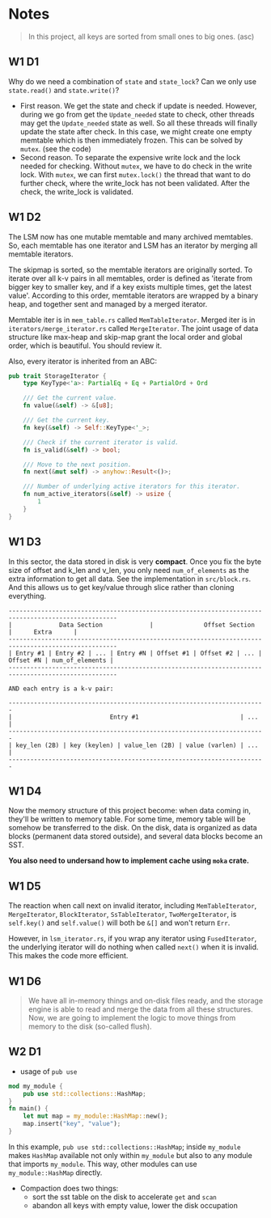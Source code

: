 # Notes
> In this project, all keys are sorted from small ones to big ones. (asc)

## W1 D1

Why do we need a combination of `state` and `state_lock`? Can we only use `state.read()` and `state.write()`?
- First reason. We get the state and check if update is needed. However, during we go from get the `Update_needed` state to check, other threads may get the `Update_needed` state as well. So all these threads will finally update the state after check. In this case, we might create one empty memtable which is then immediately frozen. This can be solved by `mutex`. (see the code)
- Second reason. To separate the expensive write lock and the lock needed for checking. Without `mutex`, we have to do check in the write lock. With `mutex`, we can first `mutex.lock()` the thread that want to do further check, where the write_lock has not been validated. After the check, the write_lock is validated.

## W1 D2
The LSM now has one mutable memtable and many archived memtables. So, each memtable has one iterator and LSM has an iterator by merging all memtable iterators.

The skipmap is sorted, so the memtable iterators are originally sorted. To iterate over all k-v pairs in all memtables, order is defined as 'iterate from bigger key to smaller key, and if a key exists multiple times, get the latest value'. According to this order, memtable iterators are wrapped by a binary heap, and together sent and managed by a merged iterator.

Memtable iter is in `mem_table.rs` called `MemTableIterator`. Merged iter is in `iterators/merge_iterator.rs` called `MergeIterator`. The joint usage of data structure like max-heap and skip-map grant the local order and global order, which is beautiful. You should review it.

Also, every iterator is inherited from an ABC:
```rust
pub trait StorageIterator {
    type KeyType<'a>: PartialEq + Eq + PartialOrd + Ord

    /// Get the current value.
    fn value(&self) -> &[u8];

    /// Get the current key.
    fn key(&self) -> Self::KeyType<'_>;

    /// Check if the current iterator is valid.
    fn is_valid(&self) -> bool;

    /// Move to the next position.
    fn next(&mut self) -> anyhow::Result<()>;

    /// Number of underlying active iterators for this iterator.
    fn num_active_iterators(&self) -> usize {
        1
    }
}
```

## W1 D3
In this sector, the data stored in disk is very **compact**. Once you fix the byte size of offset and k_len and v_len, you only need `num_of_elements` as the extra information to get all data. See the implementation in `src/block.rs`. And this allows us to get key/value through slice rather than cloning everything.
```
----------------------------------------------------------------------------------------------------
|             Data Section             |              Offset Section             |      Extra      |
----------------------------------------------------------------------------------------------------
| Entry #1 | Entry #2 | ... | Entry #N | Offset #1 | Offset #2 | ... | Offset #N | num_of_elements |
----------------------------------------------------------------------------------------------------

AND each entry is a k-v pair:

-----------------------------------------------------------------------
|                           Entry #1                            | ... |
-----------------------------------------------------------------------
| key_len (2B) | key (keylen) | value_len (2B) | value (varlen) | ... |
-----------------------------------------------------------------------
```


## W1 D4
Now the memory structure of this project become: when data coming in, they'll be written to memory table. For some time, memory table will be somehow be transferred to the disk. On the disk, data is organized as data blocks (permanent data stored outside), and several data blocks become an SST.

**You also need to undersand how to implement cache using `moka` crate.**


## W1 D5
The reaction when call next on invalid iterator, including `MemTableIterator`, `MergeIterator`, `BlockIterator`, `SsTableIterator`, `TwoMergeIterator`, is `self.key()` and `self.value()` will both be `&[]` and won't return `Err`.

However, in `lsm_iterator.rs`, if you wrap any iterator using `FusedIterator`, the underlying iterator will do nothing when called `next()` when it is invalid. This makes the code more efficient.

## W1 D6
> We have all in-memory things and on-disk files ready, and the storage engine is able to read and merge the data from all these structures. Now, we are going to implement the logic to move things from memory to the disk (so-called flush).


## W2 D1
- usage of `pub use`
```rust
mod my_module {
    pub use std::collections::HashMap;
}
fn main() {
    let mut map = my_module::HashMap::new();
    map.insert("key", "value");
}
```
In this example, `pub use std::collections::HashMap`; inside `my_module` makes `HashMap` available not only within `my_module` but also to any module that imports `my_module`. This way, other modules can use `my_module::HashMap` directly.

- Compaction does two things:
    - sort the sst table on the disk to accelerate `get` and `scan`
    - abandon all keys with empty value, lower the disk occupation



